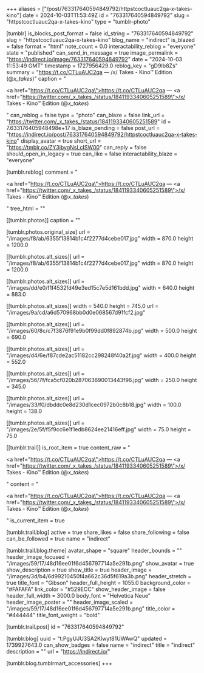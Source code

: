 +++
aliases = ["/post/763317640594849792/httpstcoctluauc2qa-x-takes-kino"]
date = 2024-10-03T11:53:49Z
id = "763317640594849792"
slug = "httpstcoctluauc2qa-x-takes-kino"
type = "tumblr-photo"

[tumblr]
is_blocks_post_format = false
id_string = "763317640594849792"
slug = "httpstcoctluauc2qa-x-takes-kino"
blog_name = "indirect"
is_blazed = false
format = "html"
note_count = 0.0
interactability_reblog = "everyone"
state = "published"
can_send_in_message = true
image_permalink = "https://indirect.io/image/763317640594849792"
date = "2024-10-03 11:53:49 GMT"
timestamp = 1727956429.0
reblog_key = "gD9Ib8Zs"
summary = "https://t.co/CTLuAUC2qa — /x/ Takes - Kino™ Edition (@_x_takes_)"
caption = "<p><a href=\"https://t.co/CTLuAUC2qa\">https://t.co/CTLuAUC2qa</a> — <a href=\"https://twitter.com/_x_takes_/status/1841193340605251589\">/x/ Takes - Kino™ Edition (@_x_takes_)</a></p>"
can_reblog = false
type = "photo"
can_blaze = false
link_url = "https://twitter.com/_x_takes_/status/1841193340605251589"
id = 7.633176405948498e+17
is_blaze_pending = false
post_url = "https://indirect.io/post/763317640594849792/httpstcoctluauc2qa-x-takes-kino"
display_avatar = true
short_url = "https://tmblr.co/ZY3jbygNsLcISW00"
can_reply = false
should_open_in_legacy = true
can_like = false
interactability_blaze = "everyone"

[tumblr.reblog]
comment = "<p><a href=\"https://t.co/CTLuAUC2qa\">https://t.co/CTLuAUC2qa</a> — <a href=\"https://twitter.com/_x_takes_/status/1841193340605251589\">/x/ Takes - Kino™ Edition (@_x_takes_)</a></p>"
tree_html = ""

[[tumblr.photos]]
caption = ""

[tumblr.photos.original_size]
url = "/images/f8/ab/6355f13814b1c4f2277d4cebe017.jpg"
width = 870.0
height = 1200.0

[[tumblr.photos.alt_sizes]]
url = "/images/f8/ab/6355f13814b1c4f2277d4cebe017.jpg"
width = 870.0
height = 1200.0

[[tumblr.photos.alt_sizes]]
url = "/images/dd/e0/f1f4532fd49e3ed15c7e5d161bdd.jpg"
width = 640.0
height = 883.0

[[tumblr.photos.alt_sizes]]
width = 540.0
height = 745.0
url = "/images/9a/cd/a6d570968bb0d0e068567d91fcf2.jpg"

[[tumblr.photos.alt_sizes]]
url = "/images/60/8c/c7f3876f91e9b0f99dd0f892874b.jpg"
width = 500.0
height = 690.0

[[tumblr.photos.alt_sizes]]
url = "/images/d4/6e/f87cde2ac51182cc298248f40a2f.jpg"
width = 400.0
height = 552.0

[[tumblr.photos.alt_sizes]]
url = "/images/56/7f/fca5cf020b287063690013443f96.jpg"
width = 250.0
height = 345.0

[[tumblr.photos.alt_sizes]]
url = "/images/33/f0/dbddc0e8d230d1cec0972b0c8b18.jpg"
width = 100.0
height = 138.0

[[tumblr.photos.alt_sizes]]
url = "/images/2e/5f/f5f9cc6e1f1edb8624ee21416eff.jpg"
width = 75.0
height = 75.0

[[tumblr.trail]]
is_root_item = true
content_raw = "<p><a href=\"https://t.co/CTLuAUC2qa\">https://t.co/CTLuAUC2qa</a> — <a href=\"https://twitter.com/_x_takes_/status/1841193340605251589\">/x/ Takes - Kino™ Edition (@_x_takes_)</a></p>"
content = "<p><a href=\"https://t.co/CTLuAUC2qa\">https://t.co/CTLuAUC2qa</a> &mdash; <a href=\"https://twitter.com/_x_takes_/status/1841193340605251589\">/x/ Takes - Kino&trade; Edition (@_x_takes_)</a></p>"
is_current_item = true

[tumblr.trail.blog]
active = true
share_likes = false
share_following = false
can_be_followed = true
name = "indirect"

[tumblr.trail.blog.theme]
avatar_shape = "square"
header_bounds = ""
header_image_focused = "/images/59/17/48d16ee01f6d456797714a5e291b.png"
show_avatar = true
show_description = true
show_title = true
header_image = "/images/3d/b4/6d99210450f4a662c36d5f619a3b.png"
header_stretch = true
title_font = "Gibson"
header_full_height = 1055.0
background_color = "#FAFAFA"
link_color = "#529ECC"
show_header_image = false
header_full_width = 3000.0
body_font = "Helvetica Neue"
header_image_poster = ""
header_image_scaled = "/images/59/17/48d16ee01f6d456797714a5e291b.png"
title_color = "#444444"
title_font_weight = "bold"

[tumblr.trail.post]
id = "763317640594849792"

[tumblr.blog]
uuid = "t:PgyUJU3SA2Klwyt81UWAwQ"
updated = 1739927643.0
can_show_badges = false
name = "indirect"
title = "indirect"
description = ""
url = "https://indirect.io/"

[tumblr.blog.tumblrmart_accessories]
+++
